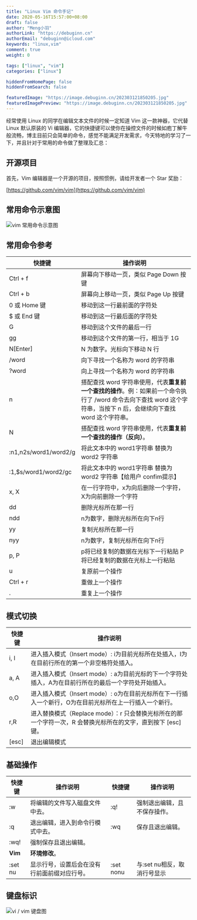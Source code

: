 ```yaml
---
title: "Linux Vim 命令手记"
date: 2020-05-16T15:57:00+08:00
draft: false
author: "Meng小羽"
authorLink: "https://debuginn.cn"
authorEmail: "debuginn@icloud.com"
keywords: "linux,vim"
comment: true
weight: 0

tags: ["linux", "vim"]
categories: ["linux"]

hiddenFromHomePage: false
hiddenFromSearch: false

featuredImage: "https://image.debuginn.cn/202303121850205.jpg"
featuredImagePreview: "https://image.debuginn.cn/202303121850205.jpg"
---
```


经常使用 Linux 的同学在编辑文本文件的时候一定知道 Vim 这一款神器，它代替 Linux 默认原装的 Vi 编辑器，它的快捷键可以使你在操控文件的时候如庖丁解牛般流畅，博主目前只会简单的命令，感觉不能满足开发需求，今天特地的学习了一下，并且针对于常用的命令做了整理及汇总：

## 开源项目

首先，Vim 编辑器是一个开源的项目，按照惯例，请给开发者一个 Star 奖励：

[https://github.com/vim/vim](https://github.com/vim/vim)

## 常用命令示意图

![vim 常用命令示意图](https://image.debuginn.cn/202303121856602.png)

## 常用命令参考

| 快捷键	                  | 操作说明                                                                                               |
|-----------------------|----------------------------------------------------------------------------------------------------|
| Ctrl + f              | 屏幕向下移动一页，类似 Page Down 按键                                                                           |
| Ctrl + b              | 屏幕向上移动一页，类似 Page Up 按键                                                                             |
| 0 或 Home 键            | 移动到这一行最前面的字符处                                                                                      |
| $ 或 End 键             | 移动到这一行最后面的字符处                                                                                      |
| G                     | 移动到这个文件的最后一行                                                                                       |
| gg                    | 移动到这个文件的第一行，相当于 1G                                                                                 |
| N[Enter]              | N 为数字。光标向下移动 N 行                                                                                   |
| /word                 | 向下寻找一个名称为 word 的字符串                                                                                |
| ?word                 | 向上寻找一个名称为 word 的字符串                                                                                |
| n                     | 搭配查找 word 字符串使用，代表**重复前一个查找的操作**。例：如果前一个命令执行了 /word 命令去向下查找 word 这个字符串，当按下 n 后，会继续向下查找 word 这个字符串。 |
| N                     | 搭配查找 word 字符串使用，代表**重复前一个查找的操作（反向）**。                                                              | 
| :n1,n2s/word1/word2/g | 将此文本中的 word1字符串 替换为 word2 字符串                                                                      | 
| :1,$s/word1/word2/gc  | 将此文本中的 word1字符串 替换为 word2 字符串【给用户 confim提示】                                                        | 
| x, X                  | 在一行字符中，x为向后删除一个字符，X为向前删除一个字符                                                                       | 
| dd                    | 删除光标所在那一行                                                                                          | 
| ndd                   | n为数字，删除光标所在向下n行                                                                                    | 
| yy                    | 复制光标所在那一行                                                                                          |
| nyy                   | n为数字，复制光标所在向下n行                                                                                    |
| p, P                  | p将已经复制的数据在光标下一行粘贴 P将已经复制的数据在光标上一行粘贴                                                                |
| u                     | 复原前一个操作                                                                                            |
| Ctrl + r              | 重做上一个操作                                                                                            |
| .                     | 重复上一个操作                                                                                            |

## 模式切换

| 快捷键   | 操作说明                                                               | 
|-------|--------------------------------------------------------------------|
| i, I  | 进入插入模式（Insert mode）: i为目前光标所在处插入，I为在目前行所在的第一个非空格符处插入。              |
| a, A  | 进入插入模式（Insert mode）: a为目前光标的下一个字符处插入，A为在目前行所在的最后一个字符处开始插入。         |
| o,O   | 进入插入模式（Insert mode）: o为在目前光标所在下一行插入一个新行，O为在目前光标所在上一行插入一个新行。        |
| r,R   | 进入替换模式（Replace mode）：r 只会替换光标所在的那一个字符一次，R 会替换光标所在的文字，直到按下 [esc] 键。 |
| [esc] | 退出编辑模式                                                             |

## 基础操作

| 快捷键     | 操作说明                   | 快捷键       | 操作说明              |
|---------|------------------------|-----------|-------------------|
| :w      | 将编辑的文件写入磁盘文件中去。        | :q!       | 强制退出编辑，且不保存操作。    |
| :q      | 退出编辑，进入到命令行模式中去。       | :wq       | 保存且退出编辑。          |
| :wq!    | 强制保存且退出编辑。             |           ||
| **Vim** | **环境修改**。              |           ||
| :set nu | 显示行号，设置后会在没有行前面前缀对应行号。 | :set nonu | 与:set nu相反，取消行号显示 |

## 键盘标识

![vi / vim 键盘图](https://image.debuginn.cn/202303121909492.gif)

